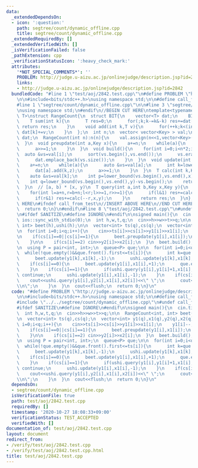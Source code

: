 ```yaml
---
data:
  _extendedDependsOn:
  - icon: ':question:'
    path: segtree/count/dynamic_offline.cpp
    title: segtree/count/dynamic_offline.cpp
  _extendedRequiredBy: []
  _extendedVerifiedWith: []
  _isVerificationFailed: false
  _pathExtension: cpp
  _verificationStatusIcon: ':heavy_check_mark:'
  attributes:
    '*NOT_SPECIAL_COMMENTS*': ''
    PROBLEM: http://judge.u-aizu.ac.jp/onlinejudge/description.jsp?id=2842
    links:
    - http://judge.u-aizu.ac.jp/onlinejudge/description.jsp?id=2842
  bundledCode: "#line 1 \"test/aoj/2842.test.cpp\"\n#define PROBLEM \"http://judge.u-aizu.ac.jp/onlinejudge/description.jsp?id=2842\"\
    \n\n#include<bits/stdc++.h>\nusing namespace std;\n\n#define call_from_test\n\
    #line 1 \"segtree/count/dynamic_offline.cpp\"\n\n#line 3 \"segtree/count/dynamic_offline.cpp\"\
    \nusing namespace std;\n#endif\n//BEGIN CUT HERE\ntemplate<typename Key,typename\
    \ T>\nstruct RangeCount{\n  struct BIT{\n    vector<T> dat;\n    BIT(int n){dat.assign(++n,0);}\n\
    \    T sum(int k){\n      T res=0;\n      for(;k;k-=k&-k) res+=dat[k];\n     \
    \ return res;\n    }\n    void add(int k,T v){\n      for(++k;k<(int)dat.size();k+=k&-k)\
    \ dat[k]+=v;\n    }\n  };\n  int n;\n  vector< vector<Key> > val;\n  vector<BIT>\
    \ dat;\n  RangeCount(int n):n(n){\n    val.assign(n<<1,vector<Key>());\n    dat.reserve(n<<1);\n\
    \  }\n  void preupdate(int a,Key x){\n    a+=n;\n    while(a){\n      val[a].emplace_back(x);\n\
    \      a>>=1;\n    }\n  }\n  void build(){\n    for(int i=0;i<n*2;i++){\n    \
    \  auto &vs=val[i];\n      sort(vs.begin(),vs.end());\n      vs.erase(unique(vs.begin(),vs.end()),vs.end());\n\
    \      dat.emplace_back(vs.size());\n    }\n  }\n  void update(int a,Key x,T z){\n\
    \    a+=n;\n    while(a){\n      auto &vs=val[a];\n      int k=lower_bound(vs.begin(),vs.end(),x)-vs.begin();\n\
    \      dat[a].add(k,z);\n      a>>=1;\n    }\n  }\n  T calc(int k,Key x,Key y){\n\
    \    auto &vs=val[k];\n    int p=lower_bound(vs.begin(),vs.end(),x)-vs.begin();\n\
    \    int q=lower_bound(vs.begin(),vs.end(),y)-vs.begin();\n    return dat[k].sum(q)-dat[k].sum(p);\n\
    \  }\n  // [a, b) * [x, y)\n  T query(int a,int b,Key x,Key y){\n    T res=0;\n\
    \    for(int l=a+n,r=b+n;l<r;l>>=1,r>>=1){\n      if(l&1) res+=calc(l++,x,y);\n\
    \      if(r&1) res+=calc(--r,x,y);\n    }\n    return res;\n  }\n};\n//END CUT\
    \ HERE\n#ifndef call_from_test\n//INSERT ABOVE HERE\n//END CUT HERE\nsigned main(){\n\
    \  return 0;\n}\n#endif\n#line 8 \"test/aoj/2842.test.cpp\"\n#undef call_from_test\n\
    \n#ifdef SANITIZE\n#define IGNORE\n#endif\n\nsigned main(){\n  cin.tie(0);\n \
    \ ios::sync_with_stdio(0);\n  int h,w,t,q;\n  cin>>h>>w>>t>>q;\n\n  RangeCount<int,\
    \ int> beet(h),ushi(h);\n\n  vector<int> ts(q),cs(q);\n  vector<int> y1(q),x1(q),y2(q),x2(q);\n\
    \n  for(int i=0;i<q;i++){\n    cin>>ts[i]>>cs[i]>>y1[i]>>x1[i];\n    y1[i]--;x1[i]--;\n\
    \n    if(cs[i]==0||cs[i]==1){\n      beet.preupdate(y1[i],x1[i]);\n      ushi.preupdate(y1[i],x1[i]);\n\
    \    }\n\n    if(cs[i]==2) cin>>y2[i]>>x2[i];\n  }\n  beet.build();\n  ushi.build();\n\
    \n  using P = pair<int, int>;\n  queue<P> que;\n\n  for(int i=0;i<q;i++){\n  \
    \  while(!que.empty()&&que.front().first<=ts[i]){\n      int k=que.front().second;que.pop();\n\
    \      beet.update(y1[k],x1[k],-1);\n      ushi.update(y1[k],x1[k],+1);\n    }\n\
    \    if(cs[i]==0){\n      beet.update(y1[i],x1[i],+1);\n      que.emplace(ts[i]+t,i);\n\
    \    }\n    if(cs[i]==1){\n      if(ushi.query(y1[i],y1[i]+1,x1[i],x1[i]+1)==0)\
    \ continue;\n      ushi.update(y1[i],x1[i],-1);\n    }\n    if(cs[i]==2){\n  \
    \    cout<<ushi.query(y1[i],y2[i],x1[i],x2[i])<<\" \";\n      cout<<beet.query(y1[i],y2[i],x1[i],x2[i])<<\"\
    \\n\";\n    }\n  }\n  cout<<flush;\n  return 0;\n}\n"
  code: "#define PROBLEM \"http://judge.u-aizu.ac.jp/onlinejudge/description.jsp?id=2842\"\
    \n\n#include<bits/stdc++.h>\nusing namespace std;\n\n#define call_from_test\n\
    #include \"../../segtree/count/dynamic_offline.cpp\"\n#undef call_from_test\n\n\
    #ifdef SANITIZE\n#define IGNORE\n#endif\n\nsigned main(){\n  cin.tie(0);\n  ios::sync_with_stdio(0);\n\
    \  int h,w,t,q;\n  cin>>h>>w>>t>>q;\n\n  RangeCount<int, int> beet(h),ushi(h);\n\
    \n  vector<int> ts(q),cs(q);\n  vector<int> y1(q),x1(q),y2(q),x2(q);\n\n  for(int\
    \ i=0;i<q;i++){\n    cin>>ts[i]>>cs[i]>>y1[i]>>x1[i];\n    y1[i]--;x1[i]--;\n\n\
    \    if(cs[i]==0||cs[i]==1){\n      beet.preupdate(y1[i],x1[i]);\n      ushi.preupdate(y1[i],x1[i]);\n\
    \    }\n\n    if(cs[i]==2) cin>>y2[i]>>x2[i];\n  }\n  beet.build();\n  ushi.build();\n\
    \n  using P = pair<int, int>;\n  queue<P> que;\n\n  for(int i=0;i<q;i++){\n  \
    \  while(!que.empty()&&que.front().first<=ts[i]){\n      int k=que.front().second;que.pop();\n\
    \      beet.update(y1[k],x1[k],-1);\n      ushi.update(y1[k],x1[k],+1);\n    }\n\
    \    if(cs[i]==0){\n      beet.update(y1[i],x1[i],+1);\n      que.emplace(ts[i]+t,i);\n\
    \    }\n    if(cs[i]==1){\n      if(ushi.query(y1[i],y1[i]+1,x1[i],x1[i]+1)==0)\
    \ continue;\n      ushi.update(y1[i],x1[i],-1);\n    }\n    if(cs[i]==2){\n  \
    \    cout<<ushi.query(y1[i],y2[i],x1[i],x2[i])<<\" \";\n      cout<<beet.query(y1[i],y2[i],x1[i],x2[i])<<\"\
    \\n\";\n    }\n  }\n  cout<<flush;\n  return 0;\n}\n"
  dependsOn:
  - segtree/count/dynamic_offline.cpp
  isVerificationFile: true
  path: test/aoj/2842.test.cpp
  requiredBy: []
  timestamp: '2020-10-27 18:08:33+09:00'
  verificationStatus: TEST_ACCEPTED
  verifiedWith: []
documentation_of: test/aoj/2842.test.cpp
layout: document
redirect_from:
- /verify/test/aoj/2842.test.cpp
- /verify/test/aoj/2842.test.cpp.html
title: test/aoj/2842.test.cpp
---
```

